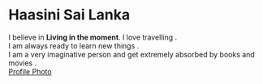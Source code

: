 # Haasini Sai Lanka  

I believe in **Living in the moment**.
I love travelling .  
I am always ready to learn new things .  
I am a very imaginative person and get extremely absorbed by books and movies .  
[Profile Photo  ](me.jpeg)